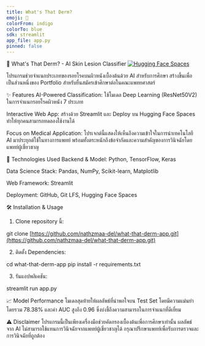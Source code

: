 ```yaml
---
title: What's That Derm?
emoji: 🔬
colorFrom: indigo
colorTo: blue
sdk: streamlit
app_file: app.py
pinned: false
---
```

🔬 What's That Derm? - AI Skin Lesion Classifier
[![Hugging Face Spaces](https://img.shields.io/badge/🤗%20Hugging%20Face-Spaces-blue)](https://huggingface.co/spaces/Meeew/what-that-derm)

โปรแกรมช่วยจำแนกประเภทของรอยโรคบนผิวหนังเบื้องต้นด้วย AI สำหรับการศึกษา สร้างขึ้นเพื่อเป็นส่วนหนึ่งของ Portfolio สำหรับยื่นสมัครเข้าศึกษาต่อในคณะแพทยศาสตร์

✨ Features
AI-Powered Classification: ใช้โมเดล Deep Learning (ResNet50V2) ในการจำแนกรอยโรคผิวหนัง 7 ประเภท

Interactive Web App: สร้างด้วย Streamlit และ Deploy บน Hugging Face Spaces ทำให้ทุกคนสามารถทดลองใช้งานได้

Focus on Medical Application: โปรเจกต์นี้แสดงให้เห็นถึงความเข้าใจในการนำเทคโนโลยี AI มาประยุกต์ใช้ในทางการแพทย์ พร้อมทั้งตระหนักถึงข้อจำกัดและความสำคัญของการวินิจฉัยโดยแพทย์ผู้เชี่ยวชาญ

🚀 Technologies Used
Backend & Model: Python, TensorFlow, Keras

Data Science Stack: Pandas, NumPy, Scikit-learn, Matplotlib

Web Framework: Streamlit

Deployment: GitHub, Git LFS, Hugging Face Spaces

🛠️ Installation & Usage
1. Clone repository นี้:

git clone [https://github.com/nathzmaa-del/what-that-derm-app.git](https://github.com/nathzmaa-del/what-that-derm-app.git)

2. ติดตั้ง Dependencies:

cd what-that-derm-app
pip install -r requirements.txt

3. รันแอปพลิเคชัน:

streamlit run app.py

📈 Model Performance
โมเดลสุดท้ายให้ผลลัพธ์ที่น่าพอใจบน Test Set โดยมีความแม่นยำโดยรวม 78.38% และค่า AUC สูงถึง 0.96 ซึ่งบ่งชี้ถึงความสามารถในการจำแนกที่ดีเยี่ยม

⚠️ Disclaimer
โปรแกรมนี้เป็นเพียงเครื่องมือช่วยคัดกรองเบื้องต้นเพื่อการศึกษาเท่านั้น ผลลัพธ์จาก AI ไม่สามารถใช้แทนการวินิจฉัยจากแพทย์ผู้เชี่ยวชาญได้ กรุณาปรึกษาแพทย์เพื่อรับการตรวจและการวินิจฉัยที่ถูกต้อง